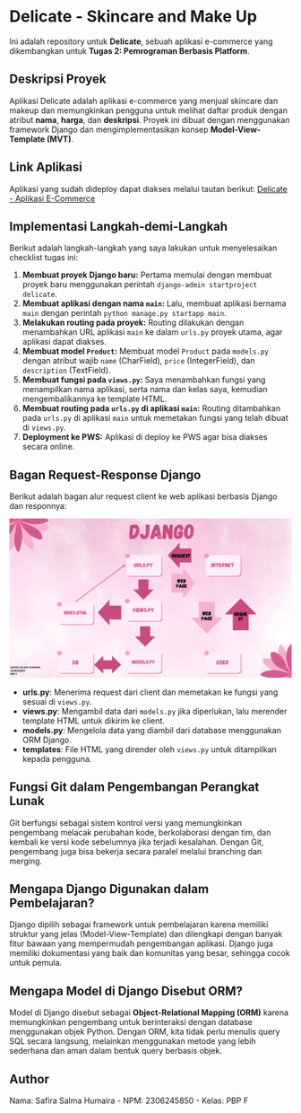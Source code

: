 # Delicate - Skincare and Make Up

Ini adalah repository untuk **Delicate**, sebuah aplikasi e-commerce yang dikembangkan untuk **Tugas 2: Pemrograman Berbasis Platform**.

## Deskripsi Proyek
Aplikasi Delicate adalah aplikasi e-commerce yang menjual skincare dan makeup dan memungkinkan pengguna untuk melihat daftar produk dengan atribut **nama**, **harga**, dan **deskripsi**. Proyek ini dibuat dengan menggunakan framework Django dan mengimplementasikan konsep **Model-View-Template (MVT)**.

## Link Aplikasi
Aplikasi yang sudah dideploy dapat diakses melalui tautan berikut:
[Delicate - Aplikasi E-Commerce](https://safira-salma-delicate.pbp.cs.ui.ac.id/)

## Implementasi Langkah-demi-Langkah
Berikut adalah langkah-langkah yang saya lakukan untuk menyelesaikan checklist tugas ini:

1. **Membuat proyek Django baru:**  Pertama memulai dengan membuat proyek baru menggunakan perintah `django-admin startproject delicate`.
2. **Membuat aplikasi dengan nama `main`:** Lalu, membuat aplikasi bernama `main` dengan perintah `python manage.py startapp main`.
3. **Melakukan routing pada proyek:** Routing dilakukan dengan menambahkan URL aplikasi `main` ke dalam `urls.py` proyek utama, agar aplikasi dapat diakses.
4. **Membuat model `Product`:** Membuat model `Product` pada `models.py` dengan atribut wajib `name` (CharField), `price` (IntegerField), dan `description` (TextField).
5. **Membuat fungsi pada `views.py`:** Saya menambahkan fungsi yang menampilkan nama aplikasi, serta nama dan kelas saya, kemudian mengembalikannya ke template HTML.
6. **Membuat routing pada `urls.py` di aplikasi `main`:** Routing ditambahkan pada `urls.py` di aplikasi `main` untuk memetakan fungsi yang telah dibuat di `views.py`.
7. **Deployment ke PWS:** Aplikasi di deploy ke PWS agar bisa diakses secara online.

## Bagan Request-Response Django
Berikut adalah bagan alur request client ke web aplikasi berbasis Django dan responnya:

![Diagram](image/diagram.png)


- **urls.py**: Menerima request dari client dan memetakan ke fungsi yang sesuai di `views.py`.
- **views.py**: Mengambil data dari `models.py` jika diperlukan, lalu merender template HTML untuk dikirim ke client.
- **models.py**: Mengelola data yang diambil dari database menggunakan ORM Django.
- **templates**: File HTML yang dirender oleh `views.py` untuk ditampilkan kepada pengguna.

## Fungsi Git dalam Pengembangan Perangkat Lunak
Git berfungsi sebagai sistem kontrol versi yang memungkinkan pengembang melacak perubahan kode, berkolaborasi dengan tim, dan kembali ke versi kode sebelumnya jika terjadi kesalahan. Dengan Git, pengembang juga bisa bekerja secara paralel melalui branching dan merging.

## Mengapa Django Digunakan dalam Pembelajaran?
Django dipilih sebagai framework untuk pembelajaran karena memiliki struktur yang jelas (Model-View-Template) dan dilengkapi dengan banyak fitur bawaan yang mempermudah pengembangan aplikasi. Django juga memiliki dokumentasi yang baik dan komunitas yang besar, sehingga cocok untuk pemula.

## Mengapa Model di Django Disebut ORM?
Model di Django disebut sebagai **Object-Relational Mapping (ORM)** karena memungkinkan pengembang untuk berinteraksi dengan database menggunakan objek Python. Dengan ORM, kita tidak perlu menulis query SQL secara langsung, melainkan menggunakan metode yang lebih sederhana dan aman dalam bentuk query berbasis objek.

## Author
Nama: Safira Salma Humaira -
NPM: 2306245850 -
Kelas: PBP F

